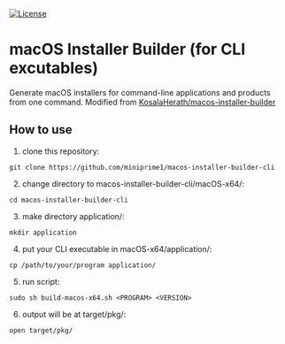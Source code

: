 [![License](https://img.shields.io/badge/License-Apache%202.0-blue.svg)](https://opensource.org/licenses/Apache-2.0)

# macOS Installer Builder (for CLI excutables)
Generate macOS installers for command-line applications and products from one command.
Modified from [KosalaHerath/macos-installer-builder](https://github.com/KosalaHerath/macos-installer-builder)

## How to use
1. clone this repository:
  ```
  git clone https://github.com/miniprime1/macos-installer-builder-cli
  ```
2. change directory to macos-installer-builder-cli/macOS-x64/:
  ```
  cd macos-installer-builder-cli
  ```
3. make directory application/:
  ```
  mkdir application
  ```
4. put your CLI executable in macOS-x64/application/:
  ```
  cp /path/to/your/program application/
  ```
5. run script:
  ```
  sudo sh build-macos-x64.sh <PROGRAM> <VERSION>
  ```
6. output will be at target/pkg/:
  ```
  open target/pkg/
  ```

